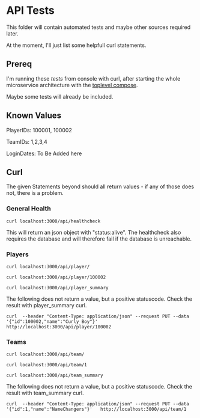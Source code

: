 # API Tests

This folder will contain automated tests and maybe other sources required later.

At the moment, I'll just list some helpfull curl statements.

## Prereq

I'm running these *tests* from console with curl, after starting the whole microservice architecture with the [toplevel compose](../../meta/docker-compose.yml).

Maybe some tests will already be included.

## Known Values

PlayerIDs: 100001, 100002

TeamIDs: 1,2,3,4

LoginDates: To Be Added here

## Curl

The given Statements beyond should all return values - if any of those does not, there is a problem.

### General Health

`curl localhost:3000/api/healthcheck`

This will return an json object with "status:alive".
The healthcheck also requires the database and will therefore fail if the database is unreachable.

### Players

`curl localhost:3000/api/player/`

`curl localhost:3000/api/player/100002`

`curl localhost:3000/api/player_summary`

The following does not return a value, but a positive statuscode. Check the result with player_summary curl.

`curl  --header "Content-Type: application/json" --request PUT --data '{"id":100002,"name":"Curly Boy"}'   http://localhost:3000/api/player/100002`

### Teams

`curl localhost:3000/api/team/`

`curl localhost:3000/api/team/1`

`curl localhost:3000/api/team_summary`

The following does not return a value, but a positive statuscode. Check the result with team_summary curl.

`curl  --header "Content-Type: application/json" --request PUT --data '{"id":1,"name":"NameChangers"}'   http://localhost:3000/api/team/1`
